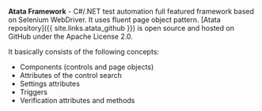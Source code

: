 **Atata Framework** - C#/.NET test automation full featured framework based on Selenium WebDriver. It uses fluent page object pattern. [Atata repository]({{ site.links.atata_github }}) is open source and hosted on GitHub under the Apache License 2.0.

It basically consists of the following concepts:

- Components (controls and page objects)
- Attributes of the control search
- Settings attributes
- Triggers
- Verification attributes and methods